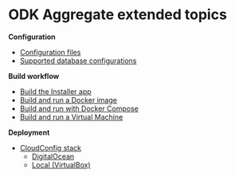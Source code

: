 # ODK Aggregate extended topics

**Configuration**
- [Configuration files](aggregate-config.md)
- [Supported database configurations](database-configurations.md)

**Build workflow**
- [Build the Installer app](build-the-installer-app.md)
- [Build and run a Docker image](build-and-run-a-docker-image.md)
- [Build and run with Docker Compose](build-and-run-with-docker-compose.md)
- [Build and run a Virtual Machine](build-and-run-a-virtual-machine.md)

**Deployment**
- [CloudConfig stack](../cloud-config/README.md)
  - [DigitalOcean](../cloud-config/digital-ocean/README.md)
  - [Local (VirtualBox)](../cloud-config/local-virtualbox/README.md)
